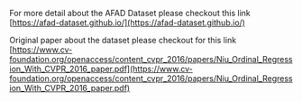 For more detail about the AFAD Dataset please checkout this link [https://afad-dataset.github.io/](https://afad-dataset.github.io/)

Original paper about the dataset please checkout for this link [https://www.cv-foundation.org/openaccess/content_cvpr_2016/papers/Niu_Ordinal_Regression_With_CVPR_2016_paper.pdf](https://www.cv-foundation.org/openaccess/content_cvpr_2016/papers/Niu_Ordinal_Regression_With_CVPR_2016_paper.pdf)

